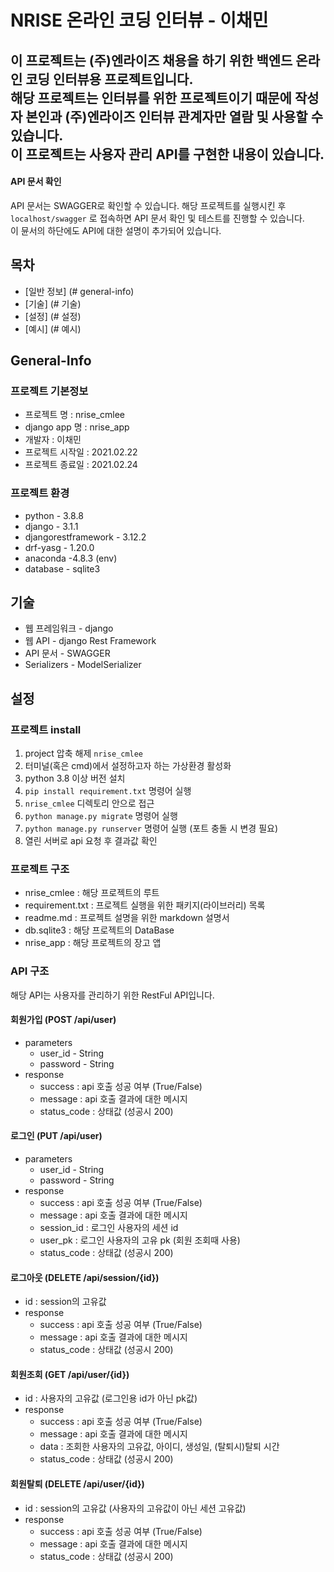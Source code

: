 # NRISE 온라인 코딩 인터뷰 - 이채민

이 프로젝트는 (주)엔라이즈 채용을 하기 위한  백엔드 온라인 코딩 인터뷰용 프로젝트입니다.  
해당 프로젝트는 인터뷰를 위한 프로젝트이기 때문에 작성자 본인과 (주)엔라이즈 인터뷰 관계자만 열람 및 사용할 수 있습니다.  
이 프로젝트는 사용자 관리 API를 구현한 내용이 있습니다.
----
#### API 문서 확인
API 문서는 SWAGGER로 확인할 수 있습니다.
해당 프로젝트를 실행시킨 후 `localhost/swagger` 로 접속하면 API 문서 확인 및 테스트를 진행할 수 있습니다.  
이 뮨서의 하단에도 API에 대한 설명이 추가되어 있습니다.

## 목차 
* [일반 정보] (# general-info) 
* [기술] (# 기술) 
* [설정] (# 설정)
* [예시] (# 예시)

## General-Info
### 프로젝트 기본정보
* 프로젝트 명 : nrise_cmlee
* django app 명 : nrise_app
* 개발자 : 이채민
* 프로젝트 시작일 : 2021.02.22
* 프로젝트 종료일 : 2021.02.24

### 프로젝트 환경
* python - 3.8.8
* django - 3.1.1
* djangorestframework - 3.12.2
* drf-yasg - 1.20.0
* anaconda -4.8.3 (env)
* database - sqlite3

## 기술
* 웹 프레임워크 - django
* 웹 API - django Rest Framework
* API 문서 - SWAGGER
* Serializers - ModelSerializer

## 설정
### 프로젝트 install
1. project 압축 해제  `nrise_cmlee`
2. 터미널(혹은 cmd)에서 설정하고자 하는 가상환경 활성화
3. python 3.8 이상 버전 설치
4. `pip install requirement.txt` 명령어 실행
5. `nrise_cmlee` 디렉토리 안으로 접근
6. `python manage.py migrate` 명령어 실행
7. `python manage.py runserver` 명령어 실행 (포트 충돌 시 변경 필요)
8. 열린 서버로 api 요청 후 결과값 확인

### 프로젝트 구조
* nrise_cmlee : 해당 프로젝트의 루트
* requirement.txt : 프로젝트 실행을 위한 패키지(라이브러리) 목록
* readme.md : 프로젝트 설명을 위한 markdown 설명서
* db.sqlite3 : 해당 프로젝트의 DataBase
* nrise_app : 해당 프로젝트의 장고 앱

### API 구조
해당 API는 사용자를 관리하기 위한 RestFul API입니다.
#### 회원가입 (POST /api/user)
* parameters
  * user_id - String
  * password - String
 * response
   * success : api 호출 성공 여부 (True/False)
   * message : api 호출 결과에 대한 메시지
   * status_code : 상태값 (성공시 200)

#### 로그인 (PUT /api/user)
* parameters
  * user_id - String
  * password - String
 * response
   * success : api 호출 성공 여부 (True/False)
   * message : api 호출 결과에 대한 메시지
   * session_id : 로그인 사용자의 세션 id
   * user_pk : 로그인 사용자의 고유 pk (회원 조회때 사용)
   * status_code : 상태값 (성공시 200)


#### 로그아웃 (DELETE /api/session/{id})
* id :  session의 고유값
 * response
   * success : api 호출 성공 여부 (True/False)
   * message : api 호출 결과에 대한 메시지
   * status_code : 상태값 (성공시 200)

#### 회원조회 (GET /api/user/{id})
* id :  사용자의 고유값 (로그인용 id가 아닌 pk값)
 * response
   * success : api 호출 성공 여부 (True/False)
   * message : api 호출 결과에 대한 메시지
   * data : 조회한 사용자의 고유값, 아이디, 생성일, (탈퇴시)탈퇴 시간
   * status_code : 상태값 (성공시 200)


#### 회원탈퇴 (DELETE /api/user/{id})
* id :  session의 고유값 (사용자의 고유값이 아닌 세션 고유값)
 * response
   * success : api 호출 성공 여부 (True/False)
   * message : api 호출 결과에 대한 메시지
   * status_code : 상태값 (성공시 200)

